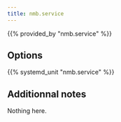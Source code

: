 ```yaml
---
title: nmb.service
---
```


{{% provided_by "nmb.service" %}}

## Options

{{% systemd_unit "nmb.service" %}}

## Additionnal notes

Nothing here.